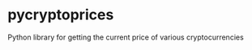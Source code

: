 pycryptoprices
==============

Python library for getting the current price of various cryptocurrencies
